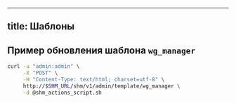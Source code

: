 
---
title: Шаблоны
---

## Пример обновления шаблона `wg_manager`

```bash
curl -u "admin:admin" \
     -X "POST" \
     -H "Content-Type: text/html; charset=utf-8" \
     http://$SHM_URL/shm/v1/admin/template/wg_manager \
     -d @shm_actions_script.sh
```

